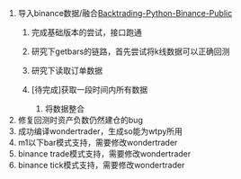 1. 导入binance数据/融合[Backtrading-Python-Binance-Public](https://github.com/xiekunyan-flow/Backtrading-Python-Binance-Public)
   1. 完成基础版本的尝试，接口跑通

   2. 研究下getbars的链路，首先尝试将k线数据可以正确回测

   3. 研究下读取订单数据

   4. [待完成]获取一段时间内所有数据
      1. 将数据整合
2. 修复回测时资产负数仍然建仓的bug
3. 成功编译wondertrader，生成so能为wtpy所用
4. m1以下bar模式支持，需要修改wondertrader
5. binance trade模式支持，需要修改wondertrader
6. binance tick模式支持，需要修改wondertrader